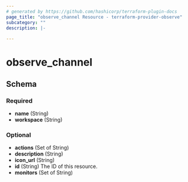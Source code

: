```yaml
---
# generated by https://github.com/hashicorp/terraform-plugin-docs
page_title: "observe_channel Resource - terraform-provider-observe"
subcategory: ""
description: |-
  
---
```

# observe_channel



<!-- schema generated by tfplugindocs -->
## Schema

### Required

- **name** (String)
- **workspace** (String)

### Optional

- **actions** (Set of String)
- **description** (String)
- **icon_url** (String)
- **id** (String) The ID of this resource.
- **monitors** (Set of String)

